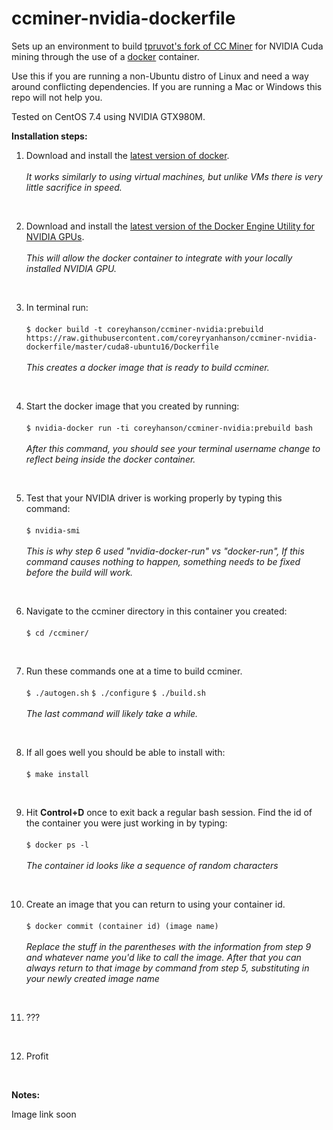 # ccminer-nvidia-dockerfile
Sets up an environment to build [tpruvot's fork of CC Miner](https://github.com/tpruvot/ccminer) for NVIDIA Cuda mining through the use of a [docker](https://github.com/docker/docker-ce) container.

Use this if you are running a non-Ubuntu distro of Linux and need a way around conflicting dependencies. If you are running a Mac or Windows this repo will not help you.

Tested on CentOS 7.4 using NVIDIA GTX980M.

**Installation steps:**

1. Download and install the [latest version of docker](https://docs.docker.com/engine/installation/).<br><br>
    _It works similarly to using virtual machines, but unlike VMs there is very little sacrifice in speed._
<br>

2. Download and install the [latest version of the Docker Engine Utility for NVIDIA GPUs](https://github.com/NVIDIA/nvidia-docker).<br><br>
    _This will allow the docker container to integrate with your locally installed NVIDIA GPU._
<br>

3. In terminal run:<br><br>
    `$ docker build -t coreyhanson/ccminer-nvidia:prebuild https://raw.githubusercontent.com/coreyryanhanson/ccminer-nvidia-dockerfile/master/cuda8-ubuntu16/Dockerfile`<br><br>
    _This creates a docker image that is ready to build ccminer._
<br>

4. Start the docker image that you created by running:<br><br>
    `$ nvidia-docker run -ti coreyhanson/ccminer-nvidia:prebuild bash`<br><br>
    _After this command, you should see your terminal username change to reflect being inside the docker container._
<br>

5. Test that your NVIDIA driver is working properly by typing this command:<br><br>
    `$ nvidia-smi`<br><br>
    _This is why step 6 used "nvidia-docker-run" vs "docker-run", If this command causes nothing to happen, something needs to be fixed before the build will work._
<br>

6. Navigate to the ccminer directory in this container you created:<br><br>
    `$ cd /ccminer/`
<br>

7. Run these commands one at a time to build ccminer.<br><br>
    `$ ./autogen.sh`
`$ ./configure`
`$ ./build.sh`<br><br>
    _The last command will likely take a while._
<br>

8. If all goes well you should be able to install with:<br><br>
    `$ make install`
<br>

9. Hit **Control+D** once to exit back a regular bash session. Find the id of the container you were just working in by typing:<br><br>
    `$ docker ps -l`<br><br>
    _The container id looks like a sequence of random characters_
<br>

10. Create an image that you can return to using your container id.<br><br>
    `$ docker commit (container id) (image name)`<br><br>
    _Replace the stuff in the parentheses with the information from step 9 and whatever name you'd like to call the image. After that you can always return to that image by command from step 5, substituting in your newly created image name_
<br>

11. ???
<br>

12. Profit
<!-- -->
<br>

**Notes:**

Image link soon
